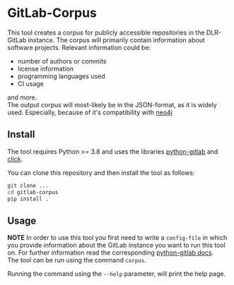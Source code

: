 # GitLab-Corpus
This tool creates a corpus for publicly accessible repositories in the DLR-GitLab instance. 
The corpus will primarily contain information about software projects. 
Relevant information could be:  
* number of authors or commits
* license information
* programming languages used
* CI usage  

and more.  
The output corpus will most-likely be in the JSON-format, as it is widely used. Especially, because of it's 
compatibility with [neo4j](https://neo4j.com/)

## Install
The tool requires Python >= 3.8 and uses the libraries [python-gitlab](https://python-gitlab.readthedocs.io/en/stable/) 
and [click](https://click.palletsprojects.com/en/7.x/).

You can clone this repository and then install the tool as follows:  
```bash
git clone ...
cd gitlab-corpus
pip install .
```  

## Usage
**NOTE** In order to use this tool you first need to write a `config-file` in which you provide information about the 
GitLab instance you want to run this tool on. For further information read the corresponding 
[python-gitlab docs](https://python-gitlab.readthedocs.io/en/stable/cli.html#content).  
The tool can be run using the command `corpus`.

Running the command using the `--help` parameter, will print the help page.
